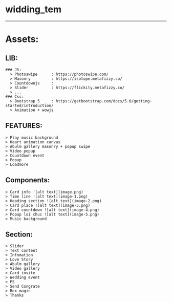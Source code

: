 # widding_tem

***

# Assets: 
  ## LIB: 
    ### JS:
      > Photoswipe      : https://photoswipe.com/
      > Masonry         : https://isotope.metafizzy.co/   
      > Countdownjs     : 
      > Slider          : https://flickity.metafizzy.co/
      > ...
    ### Css: 
      > Bootstrap 5     : https://getbootstrap.com/docs/5.0/getting-started/introduction/
      > Animation + wowjs 
  ## FEATURES:
    > Play music background
    > Heart animation canvas
    > Abulm gallery masonry + popup swipe
    > Video popup
    > Countdown event
    > Popup
    > Loadmore
  ## Components: 
    > Card info ![alt text](image.png)
    > Time line ![alt text](image-1.png)
    > Heading section ![alt text](image-2.png)
    > Card place ![alt text](image-3.png)
    > Card countdown ![alt text](image-4.png)
    > Popup loi chuc ![alt text](image-5.png)
    > Music background 
  ## Section:
    > Slider
    > Text content
    > Infomation
    > Love Story
    > Abulm gallery
    > Video gallery
    > Card invite
    > Wedding event
    > PS
    > Send Congrate
    > Box magic
    > Thanks
